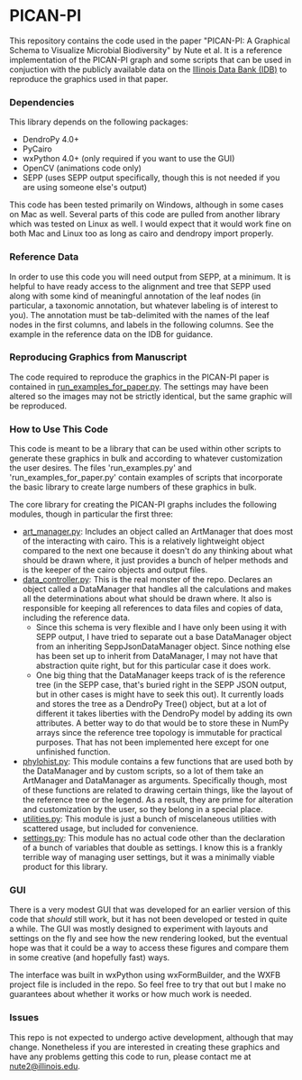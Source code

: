 # PICAN-PI

This repository contains the code used in the paper "PICAN-PI: A Graphical Schema to Visualize Microbial Biodiversity" by Nute et al. It is a reference implementation of the PICAN-PI graph and some scripts that can be used in conjuction with the publicly available data on the [Illinois Data Bank (IDB)](https://doi.org/10.13012/B2IDB-1678505_V1) to reproduce the graphics used in that paper. 

### Dependencies
This library depends on the following packages:
- DendroPy 4.0+
- PyCairo
- wxPython 4.0+ (only required if you want to use the GUI)
- OpenCV (animations code only)
- SEPP (uses SEPP output specifically, though this is not needed if you are using someone else's output)

This code has been tested primarily on Windows, although in some cases on Mac as well. Several parts of this code are pulled from another library which was tested on Linux as well. I would expect that it would work fine on both Mac and Linux too as long as cairo and dendropy import properly.

### Reference Data
In order to use this code you will need output from SEPP, at a minimum. It is helpful to have ready access to the alignment and tree that SEPP used along with some kind of meaningful annotation of the leaf nodes (in particular, a taxonomic annotation, but whatever labeling is of interest to you). The annotation must be tab-delimited with the names of the leaf nodes in the first columns, and labels in the following columns. See the example in the reference data on the IDB for guidance.

### Reproducing Graphics from Manuscript
The code required to reproduce the graphics in the PICAN-PI paper is contained in [run_examples_for_paper.py](run_examples_for_paper.py). The settings may have been altered so the images may not be strictly identical, but the same graphic will be reproduced. 

### How to Use This Code
This code is meant to be a library that can be used within other scripts to generate these graphics in bulk and according to whatever customization the user desires. The files 'run_examples.py' and 'run_examples_for_paper.py' contain examples of scripts that incorporate the basic library to create large numbers of these graphics in bulk.

The core library for creating the PICAN-PI graphs includes the following modules, though in particular the first three:
- [art_manager.py](art_manager.py): Includes an object called an ArtManager that does most of the interacting with cairo. This is a relatively lightweight object compared to the next one because it doesn't do any thinking about what should be drawn where, it just provides a bunch of helper methods and is the keeper of the cairo objects and output files.
- [data_controller.py](data_controller.py): This is the real monster of the repo. Declares an object called a DataManager that handles all the calculations and makes all the determinations about what should be drawn where. It also is responsible for keeping all references to data files and copies of data, including the reference data. 
    - Since this schema is very flexible and I have only been using it with SEPP output, I have tried to separate out a base DataManager object from an inheriting SeppJsonDataManager object. Since nothing else has been set up to inherit from DataManager, I may not have that abstraction quite right, but for this particular case it does work.
    - One big thing that the DataManager keeps track of is the reference tree (in the SEPP case, that's buried right in the SEPP JSON output, but in other cases is might have to seek this out). It currently loads and stores the tree as a DendroPy Tree() object, but at a lot of different it takes liberties with the DendroPy model by adding its own attributes. A better way to do that would be to store these in NumPy arrays since the reference tree topology is immutable for practical purposes. That has not been implemented here except for one unfinished function.
- [phylohist.py](phylohist.py): This module contains a few functions that are used both by the DataManager and by custom scripts, so a lot of them take an ArtManager and DataManager as arguments. Specifically though, most of these functions are related to drawing certain things, like the layout of the reference tree or the legend. As a result, they are prime for alteration and customization by the user, so they belong in a special place.
- [utilities.py](utilities.py): This module is just a bunch of miscelaneous utilities with scattered usage, but included for convenience.
- [settings.py](settings.py): This module has no actual code other than the declaration of a bunch of variables that double as settings. I know this is a frankly terrible way of managing user settings, but it was a minimally viable product for this library.

### GUI
There is a very modest GUI that was developed for an earlier version of this code that *should* still work, but it has not been developed or tested in quite a while. The GUI was mostly designed to experiment with layouts and settings on the fly and see how the new rendering looked, but the eventual hope was that it could be a way to access these figures and compare them in some creative (and hopefully fast) ways. 

The interface was built in wxPython using wxFormBuilder, and the WXFB project file is included in the repo. So feel free to try that out but I make no guarantees about whether it works or how much work is needed.

### Issues
This repo is not expected to undergo active development, although that may change. Nonetheless if you are interested in creating these graphics and have any problems getting this code to run, please contact me at nute2@illinois.edu.
